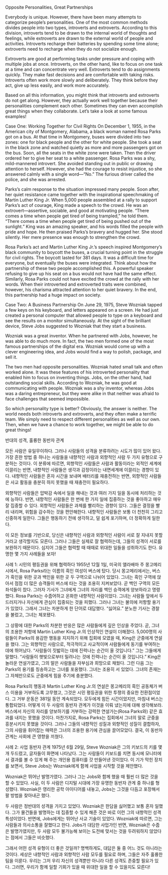 Opposite Personalities, Great Partnerships

Everybody is unique. However, there have been many attempts to categorize people’s personalities. One of the most common methods divides people into two types, introverts and extroverts. According to this division, introverts tend to be drawn to the internal world of thoughts and feelings, while extroverts are drawn to the external world of people and activities. Introverts recharge their batteries by spending some time alone; extroverts need to recharge when they do not socialize enough. 

Extroverts are good at performing tasks under pressure and coping with multiple jobs at once. Introverts, on the other hand, like to focus on one task at a time and can concentrate very well. Extroverts tend to do assignments quickly. They make fast decisions and are comfortable with taking risks. Introverts often work more slowly and deliberately. They think before they act, give up less easily, and work more accurately.

Based on all this information, you might think that introverts and extroverts do not get along. However, they actually work well together because their personalities complement each other. Sometimes they can even accomplish great things when they collaborate. Let’s take a look at some famous examples!

Case One: Working Together for Civil Rights
On December 1, 1955, in the American city of Montgomery, Alabama, a black woman named Rosa Parks got on a bus. At that time in Montgomery, buses were divided into two zones: one for black people and the other for white people. She took a seat in the black zone and watched quietly as more and more passengers got on the bus. Soon, all the seats in the white zone were taken. Then the driver ordered her to give her seat to a white passenger. Rosa Parks was a shy, mild-mannered introvert. She avoided standing out in public or drawing attention to herself. However, she had the courage to resist injustice, so she answered calmly with a single word—“No.” The furious driver called the police, and she was arrested.


Parks’s calm response to the situation impressed many people. Soon after, her quiet resistance came together with the inspirational speechmaking of Martin Luther King Jr. When 5,000 people assembled at a rally to support Parks’s act of courage, King made a speech to the crowd. He was an extrovert—assertive, sociable, and good at motivating people. “There comes a time when people get tired of being trampled,” he told them. “There comes a time when people get tired of being pushed out of the sunlight.” King was an amazing speaker, and his words filled the people with pride and hope. He then praised Parks’s bravery and hugged her. She stood silently. Her mere presence was enough to strengthen the crowd.

Rosa Parks’s act and Martin Luther King Jr.’s speech inspired Montgomery’s black community to boycott the buses, a crucial turning point in the struggle for civil rights. The boycott lasted for 381 days. It was a difficult time for everyone, but eventually the buses were integrated. Think about how the partnership of these two people accomplished this. A powerful speaker refusing to give up his seat on a bus would not have had the same effect. Similarly, Rosa Parks could not have excited the crowd at the rally with her words. When their introverted and extroverted traits were combined, however, his charisma attracted attention to her quiet bravery. In the end, this partnership had a huge impact on society.

Case Two: A Business Partnership
On June 29, 1975, Steve Wozniak tapped a few keys on his keyboard, and letters appeared on a screen. He had just created a personal computer that allowed people to type on a keyboard and see the results on a monitor simultaneously. At the sight of the brilliant device, Steve Jobs suggested to Wozniak that they start a business.

Wozniak was a great inventor. When he partnered with Jobs, however, he was able to do much more. In fact, the two men formed one of the most famous partnerships of the digital era. Wozniak would come up with a clever engineering idea, and Jobs would find a way to polish, package, and sell it.

The two men had opposite personalities. Wozniak hated small talk and often worked alone. It was these features of his introverted personality that enabled him to focus on inventing things. Jobs, on the other hand, had outstanding social skills. According to Wozniak, he was good at communicating with people. Wozniak was a shy inventor, whereas Jobs was a daring entrepreneur, but they were alike in that neither was afraid to face challenges that seemed impossible.

So which personality type is better? Obviously, the answer is neither. The world needs both introverts and extroverts, and they often make a terrific team. We simply need to respect different personalities as well as our own. Then, when we have a chance to work together, we might be able to do great things!




반대의 성격, 훌륭한 동반자 관계

모든 사람은 유일무이하다. 그러나 사람들의 성격을 분류하려는 시도가 많이 있어 왔다. 가장 흔한 방법 중 하나는 사람들을 내향적인 사람과 외향적인 사람 두 가지 유형으로 구분하는 것이다. 이 분류에 따르면, 외향적인 사람들은 사람과 활동이라는 외적인 세계에 이끌리는 반면, 내향적인 사람들은 생각과 감정이라는 내면세계에 이끌리는 경향이 있다. 내향적인 사람들은 혼자 시간을 보내며 배터리를 재충전하는 반면, 외향적인 사람들은 사교 활동을 충분히 하지 못했을 때 재충전이 필요하다. 

외향적인 사람들은 압박감 속에서 일을 해내는 것과 여러 가지 일을 동시에 처리하는 것에 능하다. 반면, 내향적인 사람들은 한 번에 한 가지 일에 집중하는 것을 좋아하고 매우 잘 집중할 수 있다. 외향적인 사람들은 과제를 빨리하는 경향이 있다. 그들은 결정을 빨리 내리며, 위험을 감수하는 것을 편안해한다. 내향적인 사람들은 보통 더 천천히 그리고 신중하게 일한다. 그들은 행동하기 전에 생각하고, 덜 쉽게 포기하며, 더 정확하게 일한다.

이 모든 정보를 기반으로, 당신은 내향적인 사람과 외향적인 사람이 서로 잘 지내지 못할 거라고 생각할지도 모른다. 그러나 그들은 실제로 잘 협력하는데, 그들의 성격이 서로를 보완하기 때문이다. 심지어 그들은 협력할 때 때때로 위대한 일들을 성취하기도 한다. 유명한 몇 가지 사례들을 보자!

사례 1: 시민의 평등권을 위해 협력하다
1955년 12월 1일, 미국의 앨라배마 주 몽고메리 시에서, Rosa Parks라는 이름의 흑인 여성이 버스에 탔다. 당시 몽고메리에서는, 버스가 흑인을 위한 곳과 백인을 위한 곳 두 구역으로 나뉘어 있었다. 그녀는 흑인 구역에 앉아서 점점 더 많은 승객들이 버스에 타는 것을 조용히 지켜보았다. 곧 백인 구역의 모든 좌석들이 찼다. 그러자 기사가 그녀에게 그녀의 자리를 백인 승객에게 양보하라고 명령했다. Rosa Parks는 수줍어하고 온화한 내향적인 사람이었다. 그녀는 사람들 앞에서 두드러지거나 자신에게 관심이 집중되는 것을 피했다. 그러나 그녀는 불의에 저항할 용기가 있었다. 그래서 그녀는 차분하게 한 단어로 대답했다. “싫어요.” 분노한 기사는 경찰을 불렀고, 그녀는 체포됐다.

그 상황에 대한 Parks의 차분한 반응은 많은 사람들에게 깊은 인상을 주었다. 곧, 그녀의 조용한 저항에 Martin Luther King Jr.의 인상적인 연설이 더해졌다. 5,000명의 사람들이 Parks의 용감한 행동을 지지하기 위해 집회에 모였을 때, King은 군중에게 연설을 했다. 그는 외향적인 사람으로, 적극적이고 사교적이며 사람들에게 동기를 부여하는 데에 뛰어났다. “사람들이 짓밟히는 데에 진력나는 순간이 올 것입니다.” 그는 그들에게 말했다. “사람들이 햇빛으로부터 밀려나는 것에 진력나는 순간이 올 것입니다.” King은 놀라운 연설가였고, 그의 말은 사람들을 자부심과 희망으로 채웠다. 그런 다음 그는 Parks의 용기를 칭송하고는 그녀를 포옹했다. 그녀는 조용히 서 있었다. 그녀의 존재는 그 자체만으로도 군중에게 힘을 주기에 충분했다.

Rosa Parks의 행동과 Martin Luther King Jr.의 연설은 몽고메리의 흑인 공동체가 버스 이용을 거부하도록 고무했고, 그것은 시민 평등권을 위한 투쟁의 중요한 전환점이었다. 그 거부 운동은 381일 동안 계속되었다. 모두에게 힘든 시간이었지만, 마침내 버스는 통합되었다. 어떻게 이 두 사람의 동반자 관계가 이것을 이뤄 냈는지에 대해 생각해보라. 버스에서 자신의 자리를 양보하기를 거부하는 강력한 연설가는(Rosa Parks와) 같은 효과를 내지는 못했을 것이다. 마찬가지로, Rosa Parks는 집회에서 그녀의 말로 군중을 흥분시키지 못했을 것이다. 그러나 그들의 내향적인 성질과 외향적인 성질이 결합하자, 그의 사람을 휘어잡는 매력은 그녀의 조용한 용기에 관심을 끌어모았다. 결국, 이 동반자 관계는 사회에 큰 영향을 끼쳤다.

사례 2: 사업 동반자 관계
1975년 6월 29일, Steve Wozniak은 그의 키보드의 키를 몇 개 두드렸고, 글자들이 화면에 나타났다. 그는 사람들이 키보드를 치면 동시에 모니터에서 결과를 볼 수 있게 해 주는 개인용 컴퓨터를 갓 만들어낸 것이었다. 이 기가 막힌 장치를 보면서, Steve Jobs는 Wozniak에게 함께 사업을 시작할 것을 제안했다.

Wozniak은 뛰어난 발명가였다. 그러나 그는 Jobs와 함께 했을 때 훨씬 더 많은 것을 할 수 있었다. 사실, 이 두 사람은 디지털 시대에 가장 유명한 동반자 관계 중 하나를 형성했다. Wozniak은 영리한 공학 아이디어를 내놓고, Jobs는 그것을 다듬고 포장해서 팔 방법을 찾아내곤 했다.

두 사람은 정반대의 성격을 가지고 있었다. Wozniak은 한담을 싫어했고 보통 혼자 일했다. 그가 물건들을 발명하는 데 집중할 수 있게 해준 것은 바로 이런 그의 내향적인 성격 특성이었다. 반면에, Jobs에게는 뛰어난 사교 기술이 있었다. Wozniak에 따르면, 그는 사람들과 의사소통을 잘했다고 한다. Jobs가 대담한 사업가인 반면, Wozniak은 수줍은 발명가였지만, 두 사람 모두 불가능해 보이는 도전에 맞서는 것을 두려워하지 않았다는 점에서 그들은 비슷했다.

그래서 어떤 성격 유형이 더 좋은 것일까? 명백하게도, 대답은 둘 중 어느 것도 아니라는 것이다. 세상은 내향적인 사람과 외향적인 사람 모두를 필요로 하며, 그들은 자주 훌륭한 팀을 이룬다. 우리는 그저 우리 자신의 성격뿐만 아니라 다른 성격도 존중할 필요가 있다. 그러면, 우리가 함께 일할 기회가 있을 때 위대한 일을 할 수 있을지도 모른다!

